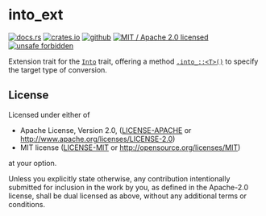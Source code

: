 # into_ext

[![docs.rs]](https://docs.rs/into_ext)
[![crates.io]](https://crates.io/crates/into_ext)
[![github]](https://github.com/steffahn/into_ext)
[![MIT / Apache 2.0 licensed]](#License)
[![unsafe forbidden]](https://github.com/rust-secure-code/safety-dance/)

[github]: https://img.shields.io/badge/github-steffahn/into__ext-yellowgreen.svg
[crates.io]: https://img.shields.io/crates/v/into_ext.svg?maxAge=86400
[MIT / Apache 2.0 licensed]: https://img.shields.io/crates/l/into_ext.svg?maxAge=2592000
[docs.rs]: https://docs.rs/into_ext/badge.svg
[unsafe forbidden]: https://img.shields.io/badge/unsafe-forbidden-success.svg

Extension trait for the [`Into`] trait, offering a method [`.into_::<T>()`] to specify the target
type of conversion.

[`Into`]: https://doc.rust-lang.org/nightly/core/convert/trait.Into.html "Into"
[`.into_::<T>()`]: https://docs.rs/into_ext/0.1/into_ext/trait.IntoExt.html#method.into_ "IntoExt::into_"

## License
Licensed under either of

 * Apache License, Version 2.0, ([LICENSE-APACHE](LICENSE-APACHE) or http://www.apache.org/licenses/LICENSE-2.0)
 * MIT license ([LICENSE-MIT](LICENSE-MIT) or http://opensource.org/licenses/MIT)

at your option.

Unless you explicitly state otherwise, any contribution intentionally submitted for inclusion in
the work by you, as defined in the Apache-2.0 license, shall be dual licensed as above, without
any additional terms or conditions.

